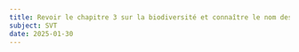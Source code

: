 ```yaml
---
title: Revoir le chapitre 3 sur la biodiversité et connaître le nom des nucléotides pour le devoir commun
subject: SVT
date: 2025-01-30
---
```

